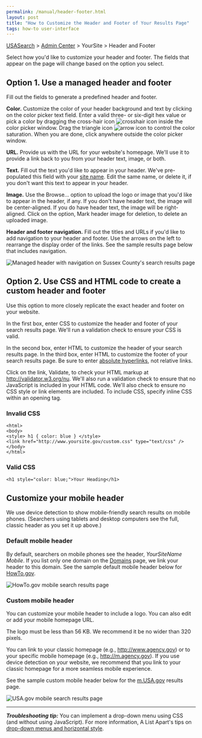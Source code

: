 ```yaml
---
permalink: /manual/header-footer.html
layout: post
title: "How to Customize the Header and Footer of Your Results Page"
tags: how-to user-interface
---
```

[USASearch](http://usasearch.howto.gov/) > [Admin Center](http://search.usa.gov/affiliates/home) > YourSite > Header and Footer

Select how you'd like to customize your header and footer. The fields that appear on the page will change based on the option you select.

## Option 1. Use a managed header and footer

Fill out the fields to generate a predefined header and footer.

**Color.** Customize the color of your header background and text by clicking on the color picker text field. Enter a valid three- or six-digit hex value or pick a color by dragging the cross-hair icon ![crosshair icon](http://search.usa.gov/javascripts/jscolor/cross.gif) inside the color picker window. Drag the triangle icon ![arrow icon](http://search.usa.gov/javascripts/jscolor/arrow.gif) to control the color saturation. When you are done, click anywhere outside the color picker window.

**URL.** Provide us with the URL for your website's homepage. We'll use it to provide a link back to you from your header text, image, or both.

**Text.** Fill out the text you'd like to appear in your header. We've pre-populated this field with your [site name](/manual/site-information.html). Edit the same name, or delete it, if you don't want this text to appear in your header.

**Image.** Use the Browse... option to upload the logo or image that you'd like to appear in the header, if any. If you don't have header text, the image will be center-aligned. If you do have header text, the image will be right-aligned. Click on the option, Mark header image for deletion, to delete an uploaded image.

**Header and footer navigation.** Fill out the titles and URLs if you'd like to add navigation to your header and footer. Use the arrows on the left to rearrange the display order of the links. See the sample results page below that includes navigation.

![Managed header with navigation on Sussex County's search results page](http://f22818b4dfc10241d8a3-f1564c64756a8cfee25b6b19953b1d23.r31.cf2.rackcdn.com/tumblr_m1ar9q6nXN1qid15q.png)

## Option 2. Use CSS and HTML code to create a custom header and footer

Use this option to more closely replicate the exact header and footer on your website.

In the first box, enter CSS to customize the header and footer of your search results page. We'll run a validation check to ensure your CSS is valid.

In the second box, enter HTML to customize the header of your search results page. In the third box, enter HTML to customize the footer of your search results page. Be sure to enter [absolute hyperlinks](http://webdesign.about.com/od/beginningtutorials/a/aa040502a.htm), not relative links.

Click on the link, Validate, to check your HTML markup at <http://validator.w3.org/nu>. We'll also run a validation check to ensure that no JavaScript is included in your HTML code. We'll also check to ensure no CSS style or link elements are included. To include CSS, specify inline CSS within an opening tag.

### Invalid CSS

    <html>
    <body>
    <style> h1 { color: blue } </style>
    <link href="http://www.yoursite.gov/custom.css" type="text/css" />
    </body>
    </html>

### Valid CSS

    <h1 style="color: blue;">Your Heading</h1>

## <a id="mobile"></a> Customize your mobile header

We use device detection to show mobile-friendly search results on mobile phones. (Searchers using tablets and desktop computers see the full, classic header as you set it up above.)

### Default mobile header

By default, searchers on mobile phones see the header, *YourSiteName Mobile*. If you list only one domain on the [Domains](/manual/domains.html) page, we link your header to this domain. See the sample default mobile header below for [HowTo.gov](http://www.howto.gov).

![HowTo.gov mobile search results page](http://f22818b4dfc10241d8a3-f1564c64756a8cfee25b6b19953b1d23.r31.cf2.rackcdn.com/tumblr_meazaml0781qid15q.png)

### Custom mobile header

You can customize your mobile header to include a logo. You can also edit or add your mobile homepage URL.

The logo must be less than 56&#160;KB. We recommend it be no wider than 320 pixels.

You can link to your classic homepage (e.g., http://www.agency.gov) or to your specific mobile homepage (e.g., http://m.agency.gov). If you use device detection on your website, we recommend that you link to your classic homepage for a more seamless mobile experience.

See the sample custom mobile header below for the [m.USA.gov](http://m.usa.gov) results page.

![USA.gov mobile search results page](http://f22818b4dfc10241d8a3-f1564c64756a8cfee25b6b19953b1d23.r31.cf2.rackcdn.com/tumblr_meazs7WsWk1qid15q.png)

---

***Troubleshooting tip:*** You can implement a drop-down menu using CSS (and without using JavaScript). For more information, A List Apart's tips on [drop-down menus and horizontal style](http://www.alistapart.com/articles/horizdropdowns).